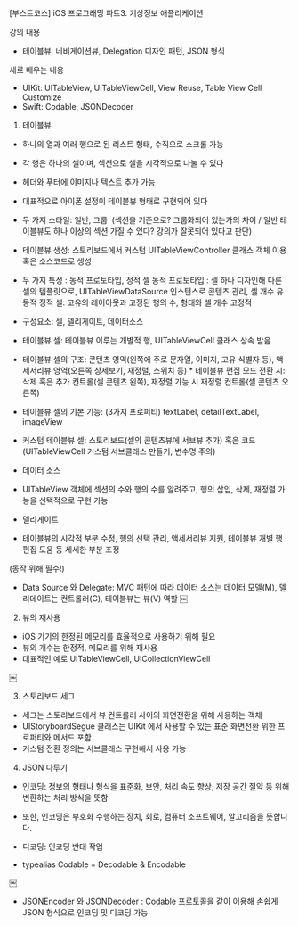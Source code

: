 [부스트코스] iOS 프로그래밍
파트3. 기상정보 애플리케이션



강의 내용
- 테이블뷰, 네비게이션뷰, Delegation 디자인 패턴, JSON 형식

새로 배우는 내용
- UIKit: UITableView, UITableViewCell, View Reuse, Table View Cell Customize
- Swift: Codable, JSONDecoder



1. 테이블뷰 
- 하나의 열과 여러 행으로 된 리스트 형태, 수직으로 스크롤 가능
- 각 행은 하나의 셀이며, 섹션으로 셀을 시각적으로 나눌 수 있다
- 헤더와 푸터에 이미지나 텍스트 추가 가능
- 대표적으로 아이폰 설정이 테이블뷰 형태로 구현되어 있다

- 두 가지 스타일: 일반, 그룹  (섹션을 기준으로? 그룹화되어 있는가의 차이 / 일반 테이블뷰도 하나 이상의 섹션 가질 수 있다? 강의가 잘못되어 있다고 판단)
- 테이블뷰 생성: 스토리보드에서 커스텀 UITableViewController 클래스 객체 이용 혹은 소스코드로 생성
- 두 가지 특성 : 동적 프로토타입, 정적 셀 동적 프로토타입 : 셀 하나 디자인해 다른 셀의 템플릿으로, UITableViewDataSource 인스턴스로 콘텐츠 관리, 셀 개수 유동적 정적 셀: 고유의 레이아웃과 고정된 행의 수, 형태와 셀 개수 고정적
- 구성요소: 셀, 델리게이트, 데이터소스

- 테이블뷰 셀: 테이블뷰 이루는 개별적 행, UITableViewCell 클래스 상속 받음
- 테이블뷰 셀의 구조: 콘텐츠 영역(왼쪽에 주로 문자열, 이미지, 고유 식별자 등), 액세서리뷰 영역(오른쪽 상세보기, 재정렬, 스위치 등) * 테이블뷰 편집 모드 전환 시: 삭제 혹은 추가 컨트롤(셀 콘텐츠 왼쪽), 재정렬 가능 시 재정렬 컨트롤(셀 콘텐츠 오른쪽)
- 테이블뷰 셀의 기본 기능: (3가지 프로퍼티) textLabel, detailTextLabel, imageView
- 커스텀 테이블뷰 셀: 스토리보드(셀의 콘텐츠뷰에 서브뷰 추가) 혹은 코드(UITableViewCell 커스텀 서브클래스 만들기, 변수명 주의)

- 데이터 소스
- UITableView 객체에 섹션의 수와 행의 수를 알려주고, 행의 삽입, 삭제, 재정렬 가능을 선택적으로 구현 가능

- 델리게이트
- 테이블뷰의 시각적 부분 수정, 행의 선택 관리, 액세서리뷰 지원, 테이블뷰 개별 행 편집 도움 등 세세한 부분 조정

(동작 위해 필수!)
- Data Source 와 Delegate: MVC 패턴에 따라 데이터 소스는 데이터 모델(M), 델리데이트는 컨트롤러(C), 테이블뷰는 뷰(V) 역할
￼







2. 뷰의 재사용

- iOS 기기의 한정된 메모리를 효율적으로 사용하기 위해 필요
- 뷰의 개수는 한정적, 메모리를 위해 재사용
- 대표적인 예로 UITableViewCell, UICollectionViewCell

￼


3. 스토리보드 세그
- 세그는 스토리보드에서 뷰 컨트롤러 사이의 화면전환을 위해 사용하는 객체
- UIStoryboardSegue 클래스는 UIKit 에서 사용할 수 있는 표준 화면전환 위한 프로퍼티와 메서드 포함
- 커스텀 전환 정의는 서브클래스 구현해서 사용 가능


4. JSON 다루기
- 인코딩: 정보의 형태나 형식을 표준화, 보안, 처리 속도 향상, 저장 공간 절약 등 위해 변환하는 처리 방식을 뜻함
- 또한, 인코딩은 부호화 수행하는 장치, 회로, 컴퓨터 소프트웨어, 알고리즘을 뜻합니다.
- 디코딩: 인코딩 반대 작업

- typealias Codable = Decodable & Encodable

￼


- JSONEncoder 와 JSONDecoder : Codable 프로토콜을 같이 이용해 손쉽게 JSON 형식으로 인코딩 및 디코딩 가능

